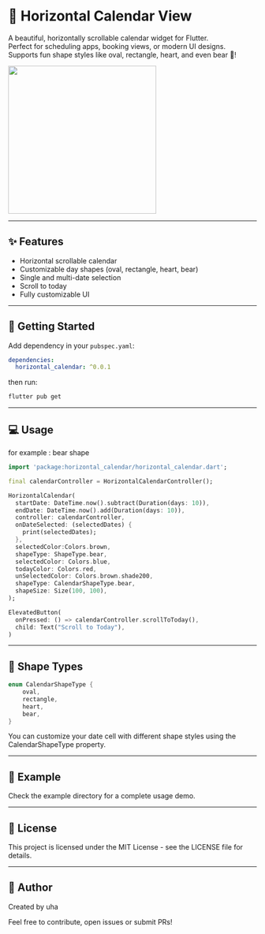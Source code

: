 # 📅 Horizontal Calendar View

A beautiful, horizontally scrollable calendar widget for Flutter.  
Perfect for scheduling apps, booking views, or modern UI designs.
Supports fun shape styles like oval, rectangle, heart, and even bear 🐻!

<img src="/Users/youha/project/horizontal_calendar_view/assets/brown_bear_shape.gif" width="300">

---

## ✨ Features

- Horizontal scrollable calendar
- Customizable day shapes (oval, rectangle, heart, bear)
- Single and multi-date selection
- Scroll to today
- Fully customizable UI

---

## 🚀 Getting Started

Add dependency in your `pubspec.yaml`:

```yaml
dependencies:
  horizontal_calendar: ^0.0.1
```
then run:   

```bash
flutter pub get
```

---

## 💻 Usage

for example : bear shape
```dart
import 'package:horizontal_calendar/horizontal_calendar.dart';

final calendarController = HorizontalCalendarController();

HorizontalCalendar(
  startDate: DateTime.now().subtract(Duration(days: 10)),
  endDate: DateTime.now().add(Duration(days: 10)),
  controller: calendarController,
  onDateSelected: (selectedDates) {
    print(selectedDates);
  },
  selectedColor:Colors.brown,
  shapeType: ShapeType.bear,
  selectedColor: Colors.blue,
  todayColor: Colors.red,
  unSelectedColor: Colors.brown.shade200,
  shapeType: CalendarShapeType.bear, 
  shapeSize: Size(100, 100),
);

ElevatedButton(
  onPressed: () => calendarController.scrollToToday(),
  child: Text("Scroll to Today"),
)
```

---

## 🧩 Shape Types
```dart
enum CalendarShapeType {
    oval,
    rectangle,
    heart,
    bear,
}
```
You can customize your date cell with different shape styles using the CalendarShapeType property.

---

## 📂 Example
Check the example directory for a complete usage demo.

---

## 📜 License
This project is licensed under the MIT License - see the LICENSE file for details.

---

## 🙌 Author
Created by uha

Feel free to contribute, open issues or submit PRs!

